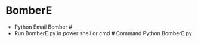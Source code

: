 # BomberE
- Python Email Bomber #
- Run BomberE.py in power shell or cmd #
Command  Python BomberE.py


